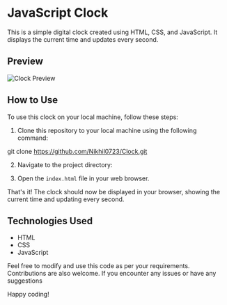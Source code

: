 # JavaScript Clock

This is a simple digital clock created using HTML, CSS, and JavaScript. It displays the current time and updates every second.

## Preview

![Clock Preview](clock-preview.png)

## How to Use

To use this clock on your local machine, follow these steps:

1. Clone this repository to your local machine using the following command:

git clone https://github.com/Nikhil0723/Clock.git

2. Navigate to the project directory:

3. Open the `index.html` file in your web browser.

That's it! The clock should now be displayed in your browser, showing the current time and updating every second.

## Technologies Used

- HTML
- CSS
- JavaScript

Feel free to modify and use this code as per your requirements. Contributions are also welcome. If you encounter any issues or have any suggestions

Happy coding!
